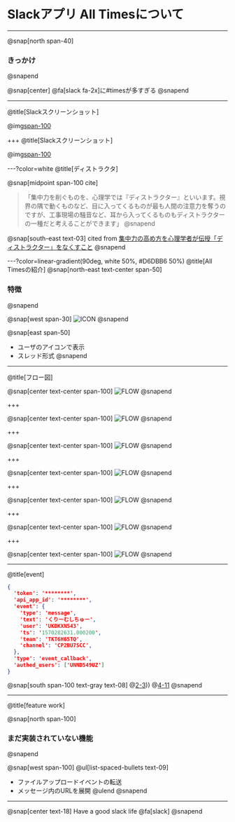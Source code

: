 <!-- 1枚目：タイトルスライド -->
# Slackアプリ All Timesについて

<!-- 2枚目 -->
---
@snap[north span-40]
### きっかけ
@snapend

@snap[center]
@fa[slack fa-2x]に#timesが多すぎる
@snapend

<!-- 3枚目 -->
---
@title[Slackスクリーンショット]

@img[span-100](assets/img/slack_home-original.png)

<!-- 4枚目 -->
+++
@title[Slackスクリーンショット]

@img[span-100](assets/img/slack_home-original-2.png)

<!-- 5枚目 -->
---?color=white
@title[ディストラクタ]

@snap[midpoint span-100 cite]
> 「集中力を削ぐものを、心理学では『ディストラクター』といいます。視界の隅で動くものなど、目に入ってくるものが最も人間の注意力を奪うのですが、工事現場の騒音など、耳から入ってくるものもディストラクターの一種だと考えることができます」
@snapend

@snap[south-east text-03]
cited from [集中力の高め方を心理学者が伝授「ディストラクター」をなくすこと](https://news.livedoor.com/article/detail/10669129/)
@snapend

<!-- 6枚目 -->
---?color=linear-gradient(90deg, white 50%, #D6DBB6 50%)
@title[All Timesの紹介]
@snap[north-east text-center span-50]
### 特徴
@snapend

@snap[west span-30]
![ICON](assets/img/all_times_icon.png)
@snapend

@snap[east span-50]
- ユーザのアイコンで表示
- スレッド形式
@snapend


<!-- 7枚目 -->
---
@title[フロー図]

@snap[center text-center span-100]
![FLOW](assets/img/all_times_usecase.png)
@snapend

<!-- 7-1 -->
+++

@snap[center text-center span-100]
![FLOW](assets/img/all_times_usecase-1.png)
@snapend

<!-- 7-2 -->
+++

@snap[center text-center span-100]
![FLOW](assets/img/all_times_usecase-2.png)
@snapend

<!-- 7-3 -->
+++

@snap[center text-center span-100]
![FLOW](assets/img/all_times_usecase-3.png)
@snapend

<!-- 7-4 -->
+++

@snap[center text-center span-100]
![FLOW](assets/img/all_times_usecase-4.png)
@snapend

<!-- 7-5 -->
+++

@snap[center text-center span-100]
![FLOW](assets/img/all_times_usecase-5.png)
@snapend

<!-- 7-6 -->
+++

@snap[center text-center span-100]
![FLOW](assets/img/all_times_usecase-6.png)
@snapend

---
@title[event]
```json
{
  'token': '********',
  'api_app_id': '********',
  'event': {
    'type': 'message',
    'text': 'くりーむしちゅー',
    'user': 'UKDKXN543',
    'ts': '1570282631.000200',
    'team': 'TKT6H65TQ',
    'channel': 'CP2BU7SCC',
  },
  'type': 'event_callback',
  'authed_users': ['UNND549UZ']
}
```
@snap[south span-100 text-gray text-08]
@[2-3](tokenとapi_app_idで正当なリクエストか検証)))
@[4-11](発生したイベントに関する情報)
@snapend

---

@title[feature work]

@snap[north span-100]
### まだ実装されていない機能
@snapend

@snap[west span-100]
@ul[list-spaced-bullets text-09]
- ファイルアップロードイベントの転送
- メッセージ内のURLを展開
@ulend
@snapend


<!-- 最後のスライド -->
---

@snap[center text-18]
Have a good slack life @fa[slack]
@snapend
